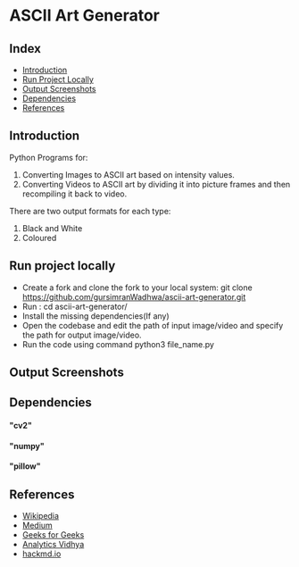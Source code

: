 # ASCII Art Generator
## Index
  * [Introduction](#introduction)
  * [Run Project Locally](#localSetup)
  * [Output Screenshots](#screenshots)
  * [Dependencies](#depend)
  * [References](#references)

## <a name="introduction"></a>Introduction
Python Programs for:
1. Converting Images to ASCII art based on intensity values.
2. Converting Videos to ASCII art by dividing it into picture frames and then recompiling it back to video.

There are two output formats for each type:
1. Black and White
2. Coloured 

## <a name="localSetup"></a>Run project locally 
 * Create a fork and clone the fork to your local system:  git clone https://github.com/gursimranWadhwa/ascii-art-generator.git 
 * Run :  cd ascii-art-generator/ 
 * Install the missing dependencies(If any)
 * Open the codebase and edit the path of input image/video and specify the path for output image/video.
 * Run the code using command  python3 file_name.py 


## <a name="screenshots"></a>Output Screenshots

## <a name="depend"></a>Dependencies 
#### "cv2"
#### "numpy"
#### "pillow"

## <a name="references"></a>References
* <a href="https://en.wikipedia.org/wiki/ASCII_art#Types_and_styles">Wikipedia</a>
* <a href="https://alekya3.medium.com/how-images-are-stored-in-a-computer-f364d11b4e93">Medium</a>
* <a href="https://www.geeksforgeeks.org/extract-images-from-video-in-python/">Geeks for Geeks</a>
* <a href="https://www.analyticsvidhya.com/blog/2021/03/grayscale-and-rgb-format-for-storing-images/">Analytics Vidhya</a>
* <a href="https://hackmd.io/@xenorivai/H12U8cwv5">hackmd.io</a>